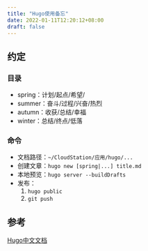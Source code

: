 ```yaml
---
title: "Hugo使用备忘"
date: 2022-01-11T12:20:12+08:00
draft: false
---
```


## 约定

### 目录
* spring：计划/起点/希望/
* summer：奋斗/过程/兴奋/热烈
* autumn：收获/总结/幸福
* winter：总结/终点/低落

### 命令
* 文档路径：`~/CloudStation/应用/hugo/...`
* 创建文章：`hugo new [spring|...] title.md`
* 本地预览：`hugo server --buildDrafts`
* 发布：
    1. `hugo public`
    2. `git push`

## 参考
[Hugo中文文档](https://www.gohugo.org/)



